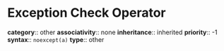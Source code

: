 # Exception Check Operator

**category**:: other
**associativity**:: none
**inheritance**:: inherited
**priority**:: -1
**syntax**:: `noexcept(a)`
**type**:: other

